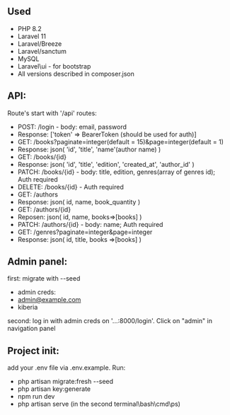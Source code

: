 ## Used
- PHP 8.2
- Laravel 11
- Laravel/Breeze
- Laravel/sanctum
- MySQL
- Laravel\ui - for bootstrap
- All versions described in composer.json


## API:
Route's start with '/api'
routes:
- POST: /login - body: email, password
- Response: ['token' => BearerToken (should be used for auth)]
- GET: /books?paginate=integer(default = 15)&page=integer(default = 1)
- Response: json(
'id', 'title', 'name'(author name)
  )
- GET: /books/{id}
- Response: json(
'id', 'title', 'edition', 'created_at', 'author_id'
  )
- PATCH: /books/{id} - body: title, edition, genres(array of genres id); Auth required
- DELETE: /books/{id} - Auth required
- GET: /authors
- Response: json(
id, name, book_quantity
  )
- GET: /authors/{id}
- Reposen: json(
id, name, books=>[books]
  )
- PATCH: /authors/{id} - body: name; Auth required
- GET: /genres?paginate=integer&page=integer
- Response: json(
id, title, books =>[books]
  )


## Admin panel:
first: migrate with --seed
- admin creds:
- admin@example.com
- kiberia


second: log in with admin creds on '...:8000/login'. Click on "admin" in navigation panel

## Project init:
add your .env file via .env.example. Run:
- php artisan migrate:fresh --seed
- php artisan key:generate
- npm run dev
- php artisan serve (in the second terminal\bash\cmd\ps)
